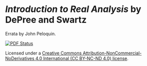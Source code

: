 # _Introduction to Real Analysis_ by DePree and Swartz
Errata by John Peloquin.

[![PDF Status](https://www.sharelatex.com/github/repos/blargoner/math-analysis-depree-errata/builds/latest/badge.svg)](https://www.sharelatex.com/github/repos/blargoner/math-analysis-depree-errata/builds/latest/output.pdf)

Licensed under a [Creative Commons Attribution-NonCommercial-NoDerivatives 4.0 International (CC BY-NC-ND 4.0) license](http://creativecommons.org/licenses/by-nc-nd/4.0/).
